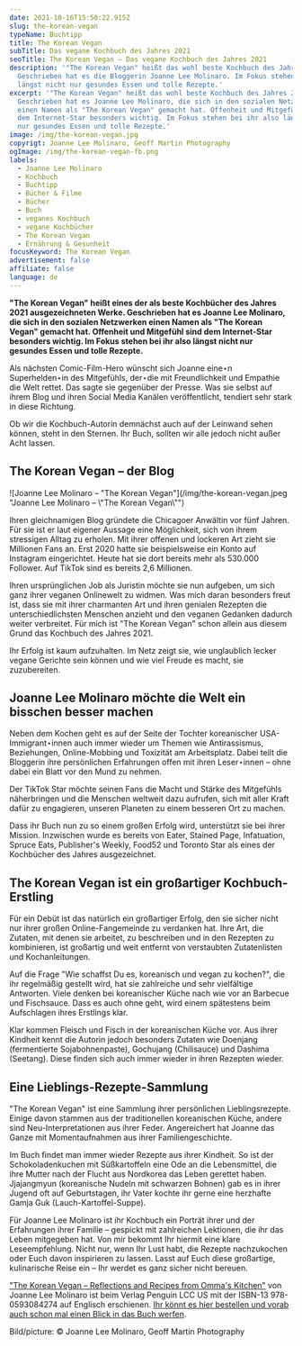 ```yaml
---
date: 2021-10-16T15:50:22.915Z
slug: the-korean-vegan
typeName: Buchtipp
title: The Korean Vegan
subTitle: Das vegane Kochbuch des Jahres 2021
seoTitle: The Korean Vegan – Das vegane Kochbuch des Jahres 2021
description: '"The Korean Vegan" heißt das wohl beste Kochbuch des Jahres 2021.
  Geschrieben hat es die Bloggerin Joanne Lee Molinaro. Im Fokus stehen bei ihr
  längst nicht nur gesundes Essen und tolle Rezepte.'
excerpt: '"The Korean Vegan" heißt das wohl beste Kochbuch des Jahres 2021.
  Geschrieben hat es Joanne Lee Molinaro, die sich in den sozialen Netzwerken
  einen Namen als "The Korean Vegan" gemacht hat. Offenheit und Mitgefühl sind
  dem Internet-Star besonders wichtig. Im Fokus stehen bei ihr also längst nicht
  nur gesundes Essen und tolle Rezepte.'
image: /img/the-korean-vegan.jpg
copyrigt: Joanne Lee Molinaro, Geoff Martin Photography
ogImage: /img/the-korean-vegan-fb.png
labels:
  - Joanne Lee Molinaro
  - Kochbuch
  - Buchtipp
  - Bücher & Filme
  - Bücher
  - Buch
  - veganes Kochbuch
  - vegane Kochbücher
  - The Korean Vegan
  - Ernährung & Gesunheit
focusKeyword: The Korean Vegan
advertisement: false
affiliate: false
language: de
---
```

**"The Korean Vegan" heißt eines der als beste Kochbücher des Jahres 2021 ausgezeichneten Werke. Geschrieben hat es Joanne Lee Molinaro, die sich in den sozialen Netzwerken einen Namen als "The Korean Vegan" gemacht hat. Offenheit und Mitgefühl sind dem Internet-Star besonders wichtig. Im Fokus stehen bei ihr also längst nicht nur gesundes Essen und tolle Rezepte.**

Als nächsten Comic-Film-Hero wünscht sich Joanne eine⋆n Superhelden⋆in des Mitgefühls, der⋆die mit Freundlichkeit und Empathie die Welt rettet. Das sagte sie gegenüber der Presse. Was sie selbst auf ihrem Blog und ihren Social Media Kanälen veröffentlicht, tendiert sehr stark in diese Richtung.

Ob wir die Kochbuch-Autorin demnächst auch auf der Leinwand sehen können, steht in den Sternen. Ihr Buch, sollten wir alle jedoch nicht außer Acht lassen.

## The Korean Vegan – der Blog

![Joanne Lee Molinaro – "The Korean Vegan"](/img/the-korean-vegan.jpeg "Joanne Lee Molinaro – \\"The Korean Vegan\\"")

Ihren gleichnamigen Blog gründete die Chicagoer Anwältin vor fünf Jahren. Für sie ist er laut eigener Aussage eine Möglichkeit, sich von ihrem stressigen Alltag zu erholen. Mit ihrer offenen und lockeren Art zieht sie Millionen Fans an. Erst 2020 hatte sie beispielsweise ein Konto auf Instagram eingerichtet. Heute hat sie dort bereits mehr als 530.000 Follower. Auf TikTok sind es bereits 2,6 Millionen.

Ihren ursprünglichen Job als Juristin möchte sie nun aufgeben, um sich ganz ihrer veganen Onlinewelt zu widmen. Was mich daran besonders freut ist, dass sie mit ihrer charmanten Art und ihren genialen Rezepten die unterschiedlichsten Menschen anzieht und den veganen Gedanken dadurch weiter verbreitet. Für mich ist "The Korean Vegan" schon allein aus diesem Grund das Kochbuch des Jahres 2021.

Ihr Erfolg ist kaum aufzuhalten. Im Netz zeigt sie, wie unglaublich lecker vegane Gerichte sein können und wie viel Freude es macht, sie zuzubereiten.

## Joanne Lee Molinaro möchte die Welt ein bisschen besser machen

Neben dem Kochen geht es auf der Seite der Tochter koreanischer USA-Immigrant⋆innen auch immer wieder um Themen wie Antirassismus, Beziehungen, Online-Mobbing und Toxizität am Arbeitsplatz. Dabei teilt die Bloggerin ihre persönlichen Erfahrungen offen mit ihren Leser⋆innen – ohne dabei ein Blatt vor den Mund zu nehmen.

Der TikTok Star möchte seinen Fans die Macht und Stärke des Mitgefühls näherbringen und die Menschen weltweit dazu aufrufen, sich mit aller Kraft dafür zu engagieren, unseren Planeten zu einem besseren Ort zu machen.

Dass ihr Buch nun zu so einem großen Erfolg wird, unterstützt sie bei ihrer Mission. Inzwischen wurde es bereits von Eater, Stained Page, Infatuation, Spruce Eats, Publisher's Weekly, Food52 und Toronto Star als eines der Kochbücher des Jahres ausgezeichnet.

## The Korean Vegan ist ein großartiger Kochbuch-Erstling

Für ein Debüt ist das natürlich ein großartiger Erfolg, den sie sicher nicht nur ihrer großen Online-Fangemeinde zu verdanken hat. Ihre Art, die Zutaten, mit denen sie arbeitet, zu beschreiben und in den Rezepten zu kombinieren, ist großartig und weit entfernt von verstaubten Zutatenlisten und Kochanleitungen.

Auf die Frage "Wie schaffst Du es, koreanisch und vegan zu kochen?", die ihr regelmäßig gestellt wird, hat sie zahlreiche und sehr vielfältige Antworten. Viele denken bei koreanischer Küche nach wie vor an Barbecue und Fischsauce. Dass es auch ohne geht, wird einem spätestens beim Aufschlagen ihres Erstlings klar.

Klar kommen Fleisch und Fisch in der koreanischen Küche vor. Aus ihrer Kindheit kennt die Autorin jedoch besonders Zutaten wie Doenjang (fermentierte Sojabohnenpaste), Gochujang (Chilisauce) und Dashima (Seetang). Diese finden sich auch immer wieder in ihren Rezepten wieder.

## Eine Lieblings-Rezepte-Sammlung

"The Korean Vegan" ist eine Sammlung ihrer persönlichen Lieblingsrezepte. Einige davon stammen aus der traditionellen koreanischen Küche, andere sind Neu-Interpretationen aus ihrer Feder. Angereichert hat Joanne das Ganze mit Momentaufnahmen aus ihrer Familiengeschichte.

Im Buch findet man immer wieder Rezepte aus ihrer Kindheit. So ist der Schokoladenkuchen mit Süßkartoffeln eine Ode an die Lebensmittel, die ihre Mutter nach der Flucht aus Nordkorea das Leben gerettet haben. Jjajangmyun (koreanische Nudeln mit schwarzen Bohnen) gab es in ihrer Jugend oft auf Geburtstagen, ihr Vater kochte ihr gerne eine herzhafte Gamja Guk (Lauch-Kartoffel-Suppe).

Für Joanne Lee Molinaro ist ihr Kochbuch ein Porträt ihrer und der Erfahrungen ihrer Familie – gespickt mit zahlreichen Lektionen, die ihr das Leben mitgegeben hat. Von mir bekommt Ihr hiermit eine klare Leseempfehlung. Nicht nur, wenn Ihr Lust habt, die Rezepte nachzukochen oder Euch davon inspirieren zu lassen. Lasst auf Euch diese großartige, kulinarische Reise ein – Ihr werdet es ganz sicher nicht bereuen.

["The Korean Vegan – Reflections and Recipes from Omma's Kitchen"](https://amzn.to/2YT49y2) von Joanne Lee Molinaro ist beim Verlag Penguin LCC US mit der ISBN-13 978-0593084274 auf Englisch erschienen. [Ihr könnt es hier bestellen und vorab auch schon mal einen Blick in das Buch werfen](https://amzn.to/2YT49y2).

Bild/picture: © Joanne Lee Molinaro, Geoff Martin Photography